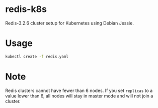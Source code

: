 # redis-k8s
Redis-3.2.6 cluster setup for Kubernetes using Debian Jessie.

# Usage

```bash
kubectl create -f redis.yaml
```

# Note

Redis clusters cannot have fewer than 6 nodes. If you set `replicas` to a value lower than 6,
all nodes will stay in master mode and will not join a cluster.
